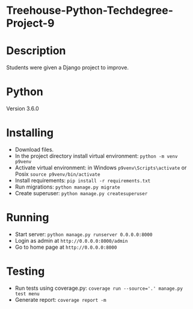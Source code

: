 # Treehouse-Python-Techdegree-Project-9

# Description

Students were given a Django project to improve.</p>  

# Python

Version 3.6.0 

# Installing

- Download files.
- In the project directory install virtual environment: `python -m venv p9venv`
- Activate virtual environment: in Windows `p9venv\Scripts\activate` or Posix `source p9venv/bin/activate`
- Install requirements: `pip install -r requirements.txt`
- Run migrations: `python manage.py migrate`
- Create superuser: `python manage.py createsuperuser`

# Running

- Start server: `python manage.py runserver 0.0.0.0:8000`
- Login as admin at `http://0.0.0.0:8000/admin`
- Go to home page at `http://0.0.0.0:8000`
    
# Testing

- Run tests using coverage.py: `coverage run --source='.' manage.py test menu`
- Generate report: `coverage report -m`
    
 
